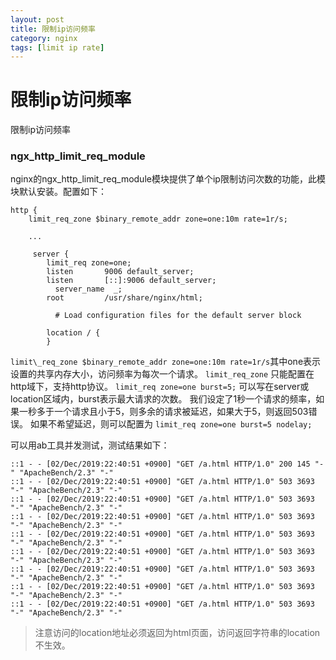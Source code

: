 ```yaml
---
layout: post
title: 限制ip访问频率
category: nginx
tags: [limit ip rate]
---
```


# 限制ip访问频率

限制ip访问频率

### ngx\_http\_limit\_req\_module

nginx的ngx\_http\_limit\_req\_module模块提供了单个ip限制访问次数的功能，此模块默认安装。配置如下：

```
http {
    limit_req_zone $binary_remote_addr zone=one:10m rate=1r/s;

    ...

     server {
        limit_req zone=one;
        listen       9006 default_server;
        listen       [::]:9006 default_server;
	      server_name  _;
        root         /usr/share/nginx/html;

	      # Load configuration files for the default server block

        location / {
        }

```

`limit\_req_zone $binary_remote_addr zone=one:10m rate=1r/s`其中one表示设置的共享内存大小，访问频率为每次一个请求。
`limit_req_zone` 只能配置在http域下，支持http协议。
`limit_req zone=one burst=5;`  可以写在server或location区域内，burst表示最大请求的次数。
我们设定了1秒一个请求的频率，如果一秒多于一个请求且小于5，则多余的请求被延迟，如果大于5，则返回503错误。 如果不希望延迟，则可以配置为  `limit_req zone=one burst=5 nodelay;`                                                                                                                                                                                                                                                                                                                            

可以用ab工具并发测试，测试结果如下：

```text
::1 - - [02/Dec/2019:22:40:51 +0900] "GET /a.html HTTP/1.0" 200 145 "-" "ApacheBench/2.3" "-"
::1 - - [02/Dec/2019:22:40:51 +0900] "GET /a.html HTTP/1.0" 503 3693 "-" "ApacheBench/2.3" "-"
::1 - - [02/Dec/2019:22:40:51 +0900] "GET /a.html HTTP/1.0" 503 3693 "-" "ApacheBench/2.3" "-"
::1 - - [02/Dec/2019:22:40:51 +0900] "GET /a.html HTTP/1.0" 503 3693 "-" "ApacheBench/2.3" "-"
::1 - - [02/Dec/2019:22:40:51 +0900] "GET /a.html HTTP/1.0" 503 3693 "-" "ApacheBench/2.3" "-"
::1 - - [02/Dec/2019:22:40:51 +0900] "GET /a.html HTTP/1.0" 503 3693 "-" "ApacheBench/2.3" "-"
::1 - - [02/Dec/2019:22:40:51 +0900] "GET /a.html HTTP/1.0" 503 3693 "-" "ApacheBench/2.3" "-"
::1 - - [02/Dec/2019:22:40:51 +0900] "GET /a.html HTTP/1.0" 503 3693 "-" "ApacheBench/2.3" "-"
::1 - - [02/Dec/2019:22:40:51 +0900] "GET /a.html HTTP/1.0" 503 3693 "-" "ApacheBench/2.3" "-"

```

> 注意访问的location地址必须返回为html页面，访问返回字符串的location不生效。

